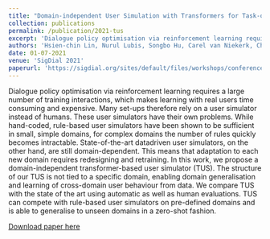 ```yaml
---
title: "Domain-independent User Simulation with Transformers for Task-oriented Dialogue Systems"
collection: publications
permalink: /publication/2021-tus
excerpt: 'Dialogue policy optimisation via reinforcement learning requires a large number of training interactions, which makes learning with real users time consuming and expensive. Many set-ups therefore rely on a user simulator instead of humans. These user simulators have their own problems. While hand-coded, rule-based user simulators have been shown to be sufficient in small, simple domains, for complex domains the number of rules quickly becomes intractable. State-of-the-art datadriven user simulators, on the other hand, are still domain-dependent. This means that adaptation to each new domain requires redesigning and retraining. In this work, we propose a domain-independent transformer-based user simulator (TUS). The structure of our TUS is not tied to a specific domain, enabling domain generalisation and learning of cross-domain user behaviour from data. We compare TUS with the state of the art using automatic as well as human evaluations. TUS can compete with rule-based user simulators on pre-defined domains and is able to generalise to unseen domains in a zero-shot fashion.'
authors: 'Hsien-chin Lin, Nurul Lubis, Songbo Hu, Carel van Niekerk, Christian Geishauser, Michael Heck, Shutong Feng, Milica Gašić'
date: 01-07-2021
venue: 'SigDial 2021'
paperurl: 'https://sigdial.org/sites/default/files/workshops/conference22/Proceedings/pdf/2021.sigdial-1.47.pdf'
---
```

Dialogue policy optimisation via reinforcement learning requires a large number of training interactions, which makes learning with real users time consuming and expensive. Many set-ups therefore rely on a user simulator instead of humans. These user simulators have their own problems. While hand-coded, rule-based user simulators have been shown to be sufficient in small, simple domains, for complex domains the number of rules quickly becomes intractable. State-of-the-art datadriven user simulators, on the other hand, are still domain-dependent. This means that adaptation to each new domain requires redesigning and retraining. In this work, we propose a domain-independent transformer-based user simulator (TUS). The structure of our TUS is not tied to a specific domain, enabling domain generalisation and learning of cross-domain user behaviour from data. We compare TUS with the state of the art using automatic as well as human evaluations. TUS can compete with rule-based user simulators on pre-defined domains and is able to generalise to unseen domains in a zero-shot fashion.

[Download paper here](https://sigdial.org/sites/default/files/workshops/conference22/Proceedings/pdf/2021.sigdial-1.47.pdf)
